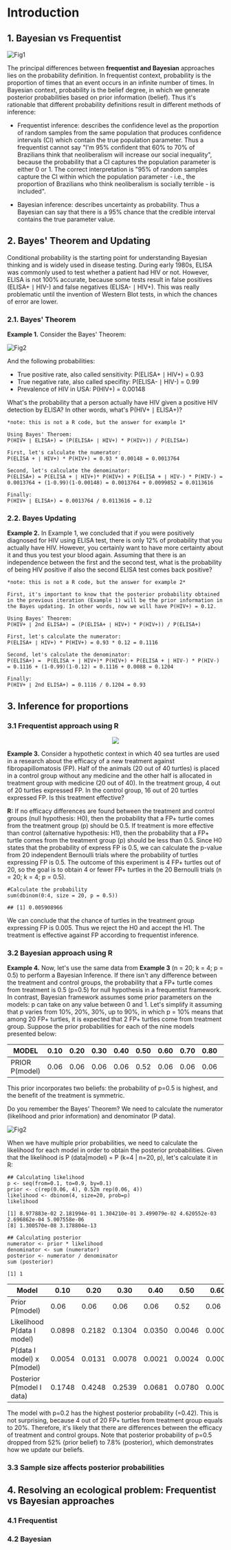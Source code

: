 # Introduction

## 1. Bayesian vs Frequentist
![Fig1](https://miro.medium.com/max/1932/0*eqNjjx0pcgm4_GPU.png)

The principal differences between **frequentist and Bayesian** approaches lies on the probability definition. In frequentist context, probability is the proportion of times that an event occurs in an infinite number of times. In Bayesian context, probability is the belief degree, in which we generate posterior probabilities based on prior information (belief). Thus it's rationable that different probability definitions result in different methods of inference: 

- Frequentist inference: describes the confidence level as the proportion of random samples from the same population that produces confidence intervals (CI) which contain the true population parameter. Thus a frequentist cannot say "I'm 95% confident that 60% to 70% of Brazilians think that neoliberalism will increase our social inequality", because the probability that a CI captures the population parameter is either 0 or 1. The correct interpretation is "95% of random samples capture the CI within which the population parameter - i.e., the proportion of Brazilians who think neoliberalism is socially terrible - is included".

- Bayesian inference: describes uncertainty as probability. Thus a Bayesian can say that there is a 95% chance that the credible interval contains the true parameter value.

## 2. Bayes' Theorem and Updating

Conditional probability is the starting point for understanding Bayesian thinking and is widely used in disease testing. During early 1980s, ELISA was commonly used to test whether a patient had HIV or not. However, ELISA is not 100% accurate, because some tests result in false positives (ELISA+ ∣ HIV-) and false negatives (ELISA- ∣ HIV+). This was really problematic until the invention of Western Blot tests, in which the chances of error are lower. 

### 2.1. Bayes' Theorem 
**Example 1.** Consider the Bayes' Theorem: 

![Fig2](https://wikimedia.org/api/rest_v1/media/math/render/svg/2634e395f47aaf16f5deb5b09a979afc646d83eb)

And the following probabilities:
- True positive rate, also called sensitivity: P(ELISA+ ∣ HIV+) = 0.93
- True negative rate, also called specifity: P(ELISA- ∣ HIV-) = 0.99
- Prevalence of HIV in USA: P(HIV+) = 0.00148

What's the probability that a person actually have HIV given a positive HIV detection by ELISA? In other words, what's P(HIV+ ∣ ELISA+)?

```
*note: this is not a R code, but the answer for example 1*

Using Bayes' Theroem:
P(HIV+ ∣ ELISA+) = (P(ELISA+ ∣ HIV+) * P(HIV+)) / P(ELISA+)

First, let's calculate the numerator:
P(ELISA + ∣ HIV+) * P(HIV+) = 0.93 * 0.00148 = 0.0013764

Second, let's calculate the denominator: 
P(ELISA+) = P(ELISA + ∣ HIV+)* P(HIV+) + P(ELISA + ∣ HIV-) * P(HIV-) = 0.0013764 + (1-0.99)(1-0.00148) = 0.0013764 + 0.0099852 = 0.0113616

Finally:
P(HIV+ ∣ ELISA+) = 0.0013764 / 0.0113616 = 0.12
```

### 2.2. Bayes Updating
**Example 2.** In Example 1, we concluded that if you were positively diagnosed for HIV using ELISA test, there is only 12% of probability that you actually have HIV. However, you certainly want to have more certainty about it and thus you test your blood again. Assuming that there is an independence between the first and the second test, what is the probability of being HIV positive if also the second ELISA test comes back positive?

```
*note: this is not a R code, but the answer for example 2*

First, it's important to know that the posterior probability obtained in the previous iteration (Example 1) will be the prior information in the Bayes updating. In other words, now we will have P(HIV+) = 0.12. 

Using Bayes' Theorem:
P(HIV+ ∣ 2nd ELISA+) = (P(ELISA+ ∣ HIV+) * P(HIV+)) / P(ELISA+)

First, let's calculate the numerator:
P(ELISA+ ∣ HIV+) * P(HIV+) = 0.93 * 0.12 = 0.1116

Second, let's calculate the denominator:
P(ELISA+) =  P(ELISA + ∣ HIV+)* P(HIV+) + P(ELISA + ∣ HIV-) * P(HIV-) = 0.1116 + (1-0.99)(1-0.12) = 0.1116 + 0.0088 = 0.1204

Finally:
P(HIV+ ∣ 2nd ELISA+) = 0.1116 / 0.1204 = 0.93
```

## 3. Inference for proportions
### 3.1 Frequentist approach using R
<div style="text-align:center"><img src="https://oliveridleyproject.org/wp-content/uploads/2019/06/Green-turtle-with-fibropapillomatosis-tumors-Kenya.jpg" /></div>

**Example 3.** Consider a hypothetic context in which 40 sea turtles are used in a research about the efficacy of a new treatment against fibropapillomatosis (FP). Half of the animals (20 out of 40 turtles) is placed in a control group without any medicine and the other half is allocated in treatment group with medicine (20 out of 40). In the treatment group, 4 out of 20 turtles expressed FP. In the control group, 16 out of 20 turtles expressed FP. Is this treatment effective?

**R:** If no efficacy differences are found between the treatment and control groups (null hypothesis: H0), then the probability that a FP+ turtle comes from the treatment group (p) should be 0.5. If treatment is more effective than control (alternative hypothesis: H1), then the probability that a FP+ turtle comes from the treatment group (p) should be less than 0.5. Since H0 states that the probability of express FP is 0.5, we can calculate the p-value from 20 independent Bernoulli trials where the probability of turtles expressing FP is 0.5. The outcome of this experiment is 4 FP+ turtles out of 20, so the goal is to obtain 4 or fewer FP+ turtles in the 20 Bernoulli trials (n = 20; k = 4; p = 0.5).

```
#Calculate the probability 
sum(dbinom(0:4, size = 20, p = 0.5))
```

```
## [1] 0.005908966
```

We can conclude that the chance of turtles in the treatment group expressing FP is 0.005. Thus we reject the H0 and accept the H1. The treatment is effective against FP according to frequentist inference.

### 3.2 Bayesian approach using R

**Example 4.** Now, let's use the same data from **Example 3** (n = 20; k = 4; p = 0.5) to perform a Bayesian Inference. If there isn't any difference between the treatment and control groups, the probability that a FP+ turtle comes from treatment is 0.5 (p=0.5) for null hypothesis in a frequentist framework. In contrast, Bayesian framework assumes some prior parameters on the models: p can take on any value between 0 and 1. Let's simplify it assuming that p varies from 10%, 20%, 30%, up to 90%, in which p = 10% means that among 20 FP+ turtles, it is expected that 2 FP+ turtles come from treatment group. Suppose the prior probabilities for each of the nine models presented below: 


| MODEL                   |  0.10 |  0.20 |  0.30 |  0.40 |  0.50 |  0.60 |  0.70 |  0.80 |  0.90 |
|-------------------------|-------|-------|-------|-------|-------|-------|-------|-------|-------|
| PRIOR P(model)          |  0.06 |  0.06 |  0.06 |  0.06 |  0.52 |  0.06 |  0.06 |  0.06 |  0.06 |

This prior incorporates two beliefs: the probability of p=0.5 is highest, and the benefit of the treatment is symmetric. 

Do you remember the Bayes' Theorem? We need to calculate the numerator (likelihood and prior information) and denominator (P data).

![Fig2](https://wikimedia.org/api/rest_v1/media/math/render/svg/2634e395f47aaf16f5deb5b09a979afc646d83eb)

When we have multiple prior probabilities, we need to calculate the likelihood for each model in order to obtain the posterior probabilities. Given that the likelihood is P (data|model) = P (k=4 | n=20, p), let's calculate it in R:

```
## Calculating likelihood
p <- seq(from=0.1, to=0.9, by=0.1)
prior <- c(rep(0.06, 4), 0.52m rep(0.06, 4))
likelihood <- dbinom(4, size=20, prob=p)
likelihood
```

```
[1] 8.977883e-02 2.181994e-01 1.304210e-01 3.499079e-02 4.620552e-03 2.696862e-04 5.007558e-06
[8] 1.300570e-08 3.178804e-13
```

```
## Calculating posterior
numerator <- prior * likelihood
denominator <- sum (numerator)
posterior <- numerator / denominator
sum (posterior)
```

```
[1] 1
```

| Model                     |  0.10 |  0.20 |  0.30 |  0.40 |  0.50 |  0.60 |  0.70 |  0.80 |  0.90 |
|---------------------------|-------|-------|-------|-------|-------|-------|-------|-------|-------|
| Prior P(model)            |   0.06|   0.06|   0.06|   0.06|   0.52|   0.06|   0.06|   0.06|   0.06|
| Likelihood P(data I model)| 0.0898|	0.2182|	0.1304|	0.0350|	0.0046|	0.0003|  0.00 |	 0.00	|   0.00|
| P(data I model) x P(model)| 0.0054| 0.0131|	0.0078|	0.0021|	0.0024|	0.0000|	  0.00|  0.00	|   0.00|
| Posterior P(model I data) | 0.1748|	0.4248|	0.2539|	0.0681|	0.0780|	0.0005|	  0.00|	  0.00| 	0.00|

The model with p=0.2 has the highest posterior probability (=0.42). This is not surprising, because 4 out of 20 FP+ turtles from treatment group equals to 20%. Therefore, it's likely that there are differences between the efficacy of treatment and control groups. Note that posterior probability of p=0.5 dropped from 52% (prior belief) to 7.8% (posterior), which demonstrates how we update our beliefs.  

### 3.3 Sample size affects posterior probabilities

## 4. Resolving an ecological problem: Frequentist vs Bayesian approaches

### 4.1 Frequentist

### 4.2 Bayesian


